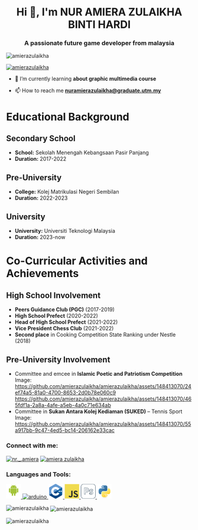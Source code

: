 <h1 align="center">Hi 👋, I'm NUR AMIERA ZULAIKHA BINTI HARDI</h1>
<h3 align="center">A passionate future game developer from malaysia</h3>

<p align="left"> <img src="https://komarev.com/ghpvc/?username=amierazulaikha&label=Profile%20views&color=0e75b6&style=flat" alt="amierazulaikha" /> </p>

<p align="left"> <a href="https://github.com/ryo-ma/github-profile-trophy"><img src="https://github-profile-trophy.vercel.app/?username=amierazulaikha" alt="amierazulaikha" /></a> </p>

- 🌱 I’m currently learning **about graphic multimedia course**

- 📫 How to reach me **nuramierazulaikha@graduate.utm.my**

# Educational Background

## Secondary School
- **School:** Sekolah Menengah Kebangsaan Pasir Panjang
- **Duration:** 2017-2022

## Pre-University
- **College:** Kolej Matrikulasi Negeri Sembilan
- **Duration:** 2022-2023

## University
- **University:** Universiti Teknologi Malaysia
- **Duration:** 2023-now

# Co-Curricular Activities and Achievements

## High School Involvement
- **Peers Guidance Club (PGC)** (2017-2019)
- **High School Prefect** (2020-2022)
- **Head of High School Prefect** (2021-2022)
- **Vice President Chess Club** (2021-2022)
- **Second place** in Cooking Competition State Ranking under Nestle (2018)

## Pre-University Involvement
- Committee and emcee in **Islamic Poetic and Patriotism Competition**
  Image:
  https://github.com/amierazulaikha/amierazulaikha/assets/148413070/24ef74a5-81a0-4700-8653-2d0b78e060c9
  https://github.com/amierazulaikha/amierazulaikha/assets/148413070/465fdf1a-2a8a-4afe-a5eb-4a0c71e634ab
- Committee in **Sukan Antara Kolej Kediaman (SUKED)** – Tennis Sport
  Image:
  https://github.com/amierazulaikha/amierazulaikha/assets/148413070/55a917bb-9c47-4ed5-bc14-206162e33cac





<h3 align="left">Connect with me:</h3>
<p align="left">
<a href="https://instagram.com/nr._.amiera" target="blank"><img align="center" src="https://raw.githubusercontent.com/rahuldkjain/github-profile-readme-generator/master/src/images/icons/Social/instagram.svg" alt="nr._.amiera" height="30" width="40" /></a>
<a href="https://www.youtube.com/c/amiera zulaikha" target="blank"><img align="center" src="https://raw.githubusercontent.com/rahuldkjain/github-profile-readme-generator/master/src/images/icons/Social/youtube.svg" alt="amiera zulaikha" height="30" width="40" /></a>
</p>

<h3 align="left">Languages and Tools:</h3>
<p align="left"> <a href="https://developer.android.com" target="_blank" rel="noreferrer"> <img src="https://raw.githubusercontent.com/devicons/devicon/master/icons/android/android-original-wordmark.svg" alt="android" width="40" height="40"/> </a> <a href="https://www.arduino.cc/" target="_blank" rel="noreferrer"> <img src="https://cdn.worldvectorlogo.com/logos/arduino-1.svg" alt="arduino" width="40" height="40"/> </a> <a href="https://www.w3schools.com/cpp/" target="_blank" rel="noreferrer"> <img src="https://raw.githubusercontent.com/devicons/devicon/master/icons/cplusplus/cplusplus-original.svg" alt="cplusplus" width="40" height="40"/> </a> <a href="https://developer.mozilla.org/en-US/docs/Web/JavaScript" target="_blank" rel="noreferrer"> <img src="https://raw.githubusercontent.com/devicons/devicon/master/icons/javascript/javascript-original.svg" alt="javascript" width="40" height="40"/> </a> <a href="https://www.photoshop.com/en" target="_blank" rel="noreferrer"> <img src="https://raw.githubusercontent.com/devicons/devicon/master/icons/photoshop/photoshop-line.svg" alt="photoshop" width="40" height="40"/> </a> <a href="https://www.python.org" target="_blank" rel="noreferrer"> <img src="https://raw.githubusercontent.com/devicons/devicon/master/icons/python/python-original.svg" alt="python" width="40" height="40"/> </a> </p>

<p><img align="left" src="https://github-readme-stats.vercel.app/api/top-langs?username=amierazulaikha&show_icons=true&locale=en&layout=compact" alt="amierazulaikha" /></p>

<p>&nbsp;<img align="center" src="https://github-readme-stats.vercel.app/api?username=amierazulaikha&show_icons=true&locale=en" alt="amierazulaikha" /></p>

<p><img align="center" src="https://github-readme-streak-stats.herokuapp.com/?user=amierazulaikha&" alt="amierazulaikha" /></p>
